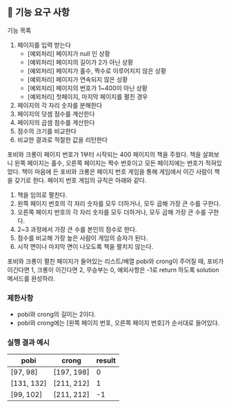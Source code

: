 ## 🚀 기능 요구 사항

기능 목록
1. 페이지를 입력 받는다
   - [예외처리] 페이지가 null 인 상황
   - [예외처리] 페이지의 길이가 2가 아닌 상황
   - [예외처리] 페이지가 홀수, 짝수로 이루어지지 않은 상황
   - [예외처리] 페이지가 연속되지 않은 상황
   - [예외처리] 페이지의 번호가 1~400이 아닌 상황
   - [예외처리] 첫페이지, 마지막 페이지를 펼친 경우
2. 페이지의 각 자리 숫자를 분해한다
3. 페이지의 덧셈 점수를 계산한다
4. 페이지의 곱셈 점수를 계산한다
5. 점수의 크기를 비교한다
6. 비교한 결과로 적절한 값을 리턴한다

포비와 크롱이 페이지 번호가 1부터 시작되는 400 페이지의 책을 주웠다. 책을 살펴보니 왼쪽 페이지는 홀수, 오른쪽 페이지는 짝수 번호이고 모든 페이지에는 번호가 적혀있었다. 책이 마음에 든 포비와 크롱은 페이지 번호 게임을 통해 게임에서 이긴 사람이 책을 갖기로 한다. 페이지 번호 게임의 규칙은 아래와 같다.

1. 책을 임의로 펼친다.
2. 왼쪽 페이지 번호의 각 자리 숫자를 모두 더하거나, 모두 곱해 가장 큰 수를 구한다.
3. 오른쪽 페이지 번호의 각 자리 숫자를 모두 더하거나, 모두 곱해 가장 큰 수를 구한다.
4. 2~3 과정에서 가장 큰 수를 본인의 점수로 한다.
5. 점수를 비교해 가장 높은 사람이 게임의 승자가 된다.
6. 시작 면이나 마지막 면이 나오도록 책을 펼치지 않는다.

포비와 크롱이 펼친 페이지가 들어있는 리스트/배열 pobi와 crong이 주어질 때, 포비가 이긴다면 1, 크롱이 이긴다면 2, 무승부는 0, 예외사항은 -1로 return 하도록 solution 메서드를 완성하라.

### 제한사항

- pobi와 crong의 길이는 2이다.
- pobi와 crong에는 [왼쪽 페이지 번호, 오른쪽 페이지 번호]가 순서대로 들어있다.

### 실행 결과 예시

| pobi | crong | result |
| --- | --- | --- |
| [97, 98] | [197, 198] | 0 |
| [131, 132] | [211, 212] | 1 |
| [99, 102] | [211, 212] | -1 |
